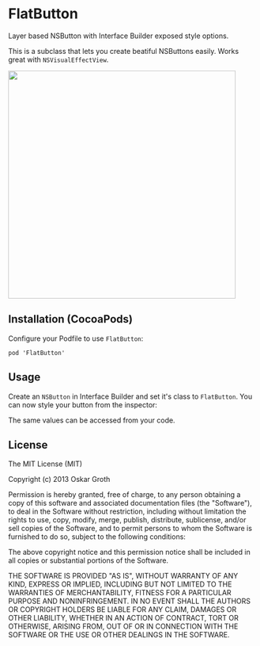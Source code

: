 FlatButton
==================
Layer based NSButton with Interface Builder exposed style options.

This is a subclass that lets you create beatiful NSButtons easily.
Works great with `NSVisualEffectView`.

<img src="https://s3.amazonaws.com/cindori/images/flatbutton.png" width="460">

## Installation (CocoaPods)
Configure your Podfile to use `FlatButton`:

```pod 'FlatButton'```

## Usage

Create an `NSButton` in Interface Builder and set it's class to `FlatButton`.
You can now style your button from the inspector:

The same values can be accessed from your code.

## License
The MIT License (MIT)

Copyright (c) 2013 Oskar Groth

Permission is hereby granted, free of charge, to any person obtaining a copy of
this software and associated documentation files (the "Software"), to deal in
the Software without restriction, including without limitation the rights to
use, copy, modify, merge, publish, distribute, sublicense, and/or sell copies of
the Software, and to permit persons to whom the Software is furnished to do so,
subject to the following conditions:

The above copyright notice and this permission notice shall be included in all
copies or substantial portions of the Software.

THE SOFTWARE IS PROVIDED "AS IS", WITHOUT WARRANTY OF ANY KIND, EXPRESS OR
IMPLIED, INCLUDING BUT NOT LIMITED TO THE WARRANTIES OF MERCHANTABILITY, FITNESS
FOR A PARTICULAR PURPOSE AND NONINFRINGEMENT. IN NO EVENT SHALL THE AUTHORS OR
COPYRIGHT HOLDERS BE LIABLE FOR ANY CLAIM, DAMAGES OR OTHER LIABILITY, WHETHER
IN AN ACTION OF CONTRACT, TORT OR OTHERWISE, ARISING FROM, OUT OF OR IN
CONNECTION WITH THE SOFTWARE OR THE USE OR OTHER DEALINGS IN THE SOFTWARE.

